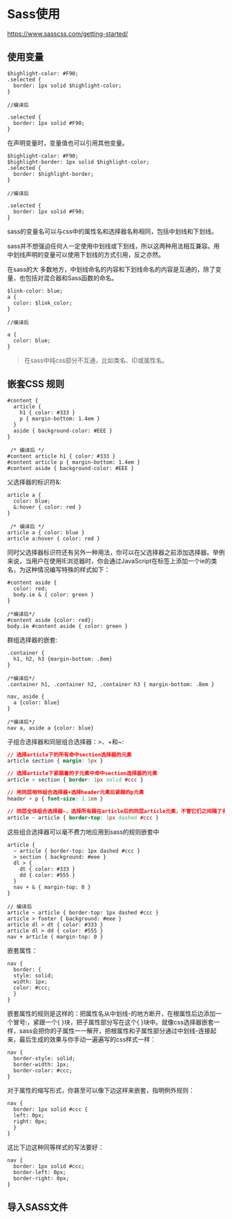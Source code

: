 # Sass使用

https://www.sasscss.com/getting-started/

## 使用变量
```
$highlight-color: #F90;
.selected {
  border: 1px solid $highlight-color;
}

//编译后

.selected {
  border: 1px solid #F90;
}

```
在声明变量时，变量值也可以引用其他变量。
```
$highlight-color: #F90;
$highlight-border: 1px solid $highlight-color;
.selected {
  border: $highlight-border;
}

//编译后

.selected {
  border: 1px solid #F90;
}
```
sass的变量名可以与css中的属性名和选择器名称相同，包括中划线和下划线。

sass并不想强迫任何人一定使用中划线或下划线，所以这两种用法相互兼容。用中划线声明的变量可以使用下划线的方式引用，反之亦然。

在sass的大 多数地方，中划线命名的内容和下划线命名的内容是互通的，除了变量，也包括对混合器和Sass函数的命名。

```
$link-color: blue;
a {
  color: $link_color;
}

//编译后

a {
  color: blue;
}
```
> 在sass中纯css部分不互通，比如类名、ID或属性名。

## 嵌套CSS 规则

```
#content {
  article {
    h1 { color: #333 }
    p { margin-bottom: 1.4em }
  }
  aside { background-color: #EEE }
}

 /* 编译后 */
#content article h1 { color: #333 }
#content article p { margin-bottom: 1.4em }
#content aside { background-color: #EEE }
```
父选择器的标识符&:
```
article a {
  color: blue;
  &:hover { color: red }
}

 /* 编译后 */
article a { color: blue }
article a:hover { color: red }
```
同时父选择器标识符还有另外一种用法，你可以在父选择器之前添加选择器。举例来说，当用户在使用IE浏览器时，你会通过JavaScript在<body>标签上添加一个ie的类名，为这种情况编写特殊的样式如下：
```
#content aside {
  color: red;
  body.ie & { color: green }
}

/*编译后*/
#content aside {color: red};
body.ie #content aside { color: green }
```
群组选择器的嵌套:
```
.container {
  h1, h2, h3 {margin-bottom: .8em}
}

/*编译后*/
.container h1, .container h2, .container h3 { margin-bottom: .8em }
```
```
nav, aside {
  a {color: blue}
}

/*编译后*/
nav a, aside a {color: blue}
```

子组合选择器和同层组合选择器：>、+和~:

```css
// 选择article下的所有命中section选择器的元素
article section { margin: 5px }

// 选择article下紧跟着的子元素中命中section选择器的元素
article > section { border: 1px solid #ccc }

// 用同层相邻组合选择器+选择header元素后紧跟的p元素
header + p { font-size: 1.1em }

// 同层全体组合选择器~，选择所有跟在article后的同层article元素，不管它们之间隔了多少其他元素
article ~ article { border-top: 1px dashed #ccc }
```

这些组合选择器可以毫不费力地应用到sass的规则嵌套中
```
article {
  ~ article { border-top: 1px dashed #ccc }
  > section { background: #eee }
  dl > {
    dt { color: #333 }
    dd { color: #555 }
  }
  nav + & { margin-top: 0 }
}

// 编译后
article ~ article { border-top: 1px dashed #ccc }
article > footer { background: #eee }
article dl > dt { color: #333 }
article dl > dd { color: #555 }
nav + article { margin-top: 0 }
```

嵌套属性：
```
nav {
  border: {
  style: solid;
  width: 1px;
  color: #ccc;
  }
}
```
嵌套属性的规则是这样的：把属性名从中划线-的地方断开，在根属性后边添加一个冒号:，紧跟一个{ }块，把子属性部分写在这个{ }块中。就像css选择器嵌套一样，sass会把你的子属性一一解开，把根属性和子属性部分通过中划线-连接起来，最后生成的效果与你手动一遍遍写的css样式一样：
```
nav {
  border-style: solid;
  border-width: 1px;
  border-color: #ccc;
}
```
对于属性的缩写形式，你甚至可以像下边这样来嵌套，指明例外规则：
```
nav {
  border: 1px solid #ccc {
  left: 0px;
  right: 0px;
  }
}
```
这比下边这种同等样式的写法要好：
```
nav {
  border: 1px solid #ccc;
  border-left: 0px;
  border-right: 0px;
}
```

## 导入SASS文件

